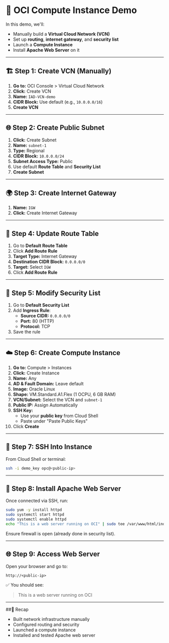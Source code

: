 # 🚀 OCI Compute Instance Demo

In this demo, we'll:
- Manually build a **Virtual Cloud Network (VCN)**
- Set up **routing**, **internet gateway**, and **security list**
- Launch a **Compute Instance**
- Install **Apache Web Server** on it

---

## 🏗️ Step 1: Create VCN (Manually)

1. **Go to:** OCI Console > Virtual Cloud Network
2. **Click:** Create VCN
3. **Name:** `IAD-VCN-demo`
4. **CIDR Block:** Use default (e.g., `10.0.0.0/16`)
5. **Create VCN**

---

## 🌐 Step 2: Create Public Subnet

1. **Click:** Create Subnet
2. **Name:** `subnet-1`
3. **Type:** Regional
4. **CIDR Block:** `10.0.0.0/24`
5. **Subnet Access Type:** Public
6. Use default **Route Table** and **Security List**
7. **Create Subnet**

---

## 🌍 Step 3: Create Internet Gateway

1. **Name:** `IGW`
2. **Click:** Create Internet Gateway

---

## 📡 Step 4: Update Route Table

1. Go to **Default Route Table**
2. Click **Add Route Rule**
3. **Target Type:** Internet Gateway
4. **Destination CIDR Block:** `0.0.0.0/0`
5. **Target:** Select `IGW`
6. Click **Add Route Rule**

---

## 🔐 Step 5: Modify Security List

1. Go to **Default Security List**
2. Add **Ingress Rule**:
   - **Source CIDR:** `0.0.0.0/0`
   - **Port:** 80 (HTTP)
   - **Protocol:** TCP
3. Save the rule

---

## ☁️ Step 6: Create Compute Instance

1. **Go to:** Compute > Instances
2. **Click:** Create Instance
3. **Name:** Any
4. **AD & Fault Domain:** Leave default
5. **Image:** Oracle Linux
6. **Shape:** VM.Standard.A1.Flex (1 OCPU, 6 GB RAM)
7. **VCN/Subnet:** Select the VCN and `subnet-1`
8. **Public IP:** Assign Automatically
9. **SSH Key:**
   - Use your **public key** from Cloud Shell
   - Paste under "Paste Public Keys"
10. Click **Create**

---

## 🔑 Step 7: SSH Into Instance

From Cloud Shell or terminal:

```bash
ssh -i demo_key opc@<public-ip>
```

---

## 🧰 Step 8: Install Apache Web Server
Once connected via SSH, run:

```bash
sudo yum -y install httpd
sudo systemctl start httpd
sudo systemctl enable httpd
echo "This is a web server running on OCI" | sudo tee /var/www/html/index.html
```
Ensure firewall is open (already done in security list).

---

## 🌐 Step 9: Access Web Server
Open your browser and go to:

```http
http://<public-ip>
```
✅ You should see:
> This is a web server running on OCI

---

##🧠 Recap
- Built network infrastructure manually
- Configured routing and security
- Launched a compute instance
- Installed and tested Apache web server


